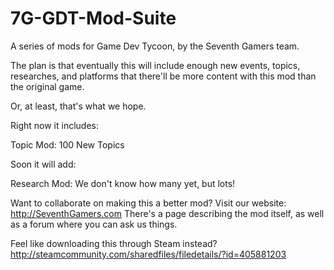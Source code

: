 # 7G-GDT-Mod-Suite
A series of mods for Game Dev Tycoon, by the Seventh Gamers team.

The plan is that eventually this will include enough new events, topics, researches, and platforms that there'll be more content with this mod than the original game.

Or, at least, that's what we hope.

Right now it includes:

Topic Mod: 100 New Topics
  
Soon it will add:

Research Mod: We don't know how many yet, but lots!

Want to collaborate on making this a better mod? Visit our website: http://SeventhGamers.com
There's a page describing the mod itself, as well as a forum where you can ask us things.

Feel like downloading this through Steam instead? http://steamcommunity.com/sharedfiles/filedetails/?id=405881203
